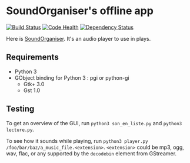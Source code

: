 # SoundOrganiser's offline app

[![Build Status](https://travis-ci.org/nils-van-zuijlen/sound-organiser-offline-app.svg?branch=master)](https://travis-ci.org/nils-van-zuijlen/sound-organiser-offline-app) [![Code Health](https://landscape.io/github/nils-van-zuijlen/sound-organiser-offline-app/master/landscape.svg?style=flat)](https://landscape.io/github/nils-van-zuijlen/sound-organiser-offline-app/master) [![Dependency Status](https://gemnasium.com/badges/github.com/nils-van-zuijlen/sound-organiser-offline-app.svg)](https://gemnasium.com/github.com/nils-van-zuijlen/sound-organiser-offline-app)


Here is [SoundOrganiser](//github.com/nils-van-zuijlen/sound-organiser). It's an
audio player to use in plays.

## Requirements

- Python 3
- GObject binding for Python 3 : pgi or python-gi
  - Gtk+ 3.0
  - Gst 1.0

## Testing

To get an overview of the GUI, run `python3 son_en_liste.py`
and `python3 lecture.py`.

To see how it sounds while playing, run
`python3 player.py /foo/bar/baz/a_music_file.<extension>`.
`<extension>` could be mp3, ogg, wav, flac, or any supported by the `decodebin`
element from GStreamer.

